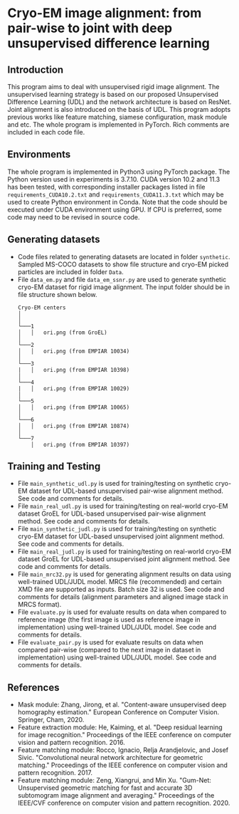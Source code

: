 # Cryo-EM image alignment: from pair-wise to joint with deep unsupervised difference learning

## Introduction
This program aims to deal with unsupervised rigid image alignment. The unsupervised learning strategy is based on our proposed Unsupervised Difference Learning (UDL) and the network architecture is based on ResNet. Joint alignment is also introduced on the basis of UDL. This program adopts previous works like feature matching, siamese configuration, mask module and etc. The whole program is implemented in PyTorch. Rich comments are included in each code file.

## Environments
The whole program is implemented in Python3 using PyTorch package. The Python version used in experiments is 3.7.10. CUDA version 10.2 and 11.3 has been tested, with corresponding installer packages listed in file `requirements_CUDA10.2.txt` and `requirements_CUDA11.3.txt` which may be used to create Python environment in Conda. Note that the code should be executed under CUDA environment using GPU. If CPU is preferred, some code may need to be revised in source code.

## Generating datasets
- Code files related to generating datasets are located in folder `synthetic`. Sampled MS-COCO datasets to show file structure and cryo-EM picked particles are included in folder `Data`.
- File `data_em.py` and file `data_em_ssnr.py` are used to generate synthetic cryo-EM dataset for rigid image alignment. The input folder should be in file structure shown below.
  ```
  Cryo-EM centers
  │ 
  │
  └───1
  │   │   ori.png (from GroEL)
  │   
  └───2
  │   │   ori.png (from EMPIAR 10034)
  │   
  └───3
  |   │   ori.png (from EMPIAR 10398)
  │   
  └───4
  |   │   ori.png (from EMPIAR 10029)
  │   
  └───5
  │   │   ori.png (from EMPIAR 10065)
  │   
  └───6
  │   │   ori.png (from EMPIAR 10874)
  │   
  └───7
      │   ori.png (from EMPIAR 10397)
  ```


## Training and Testing
- File `main_synthetic_udl.py` is used for training/testing on synthetic cryo-EM dataset for UDL-based unsupervised pair-wise alignment method. See code and comments for details.
- File `main_real_udl.py` is used for training/testing on real-world cryo-EM dataset GroEL for UDL-based unsupervised pair-wise alignment method. See code and comments for details.
- File `main_synthetic_judl.py` is used for training/testing on synthetic cryo-EM dataset for UDL-based unsupervised joint alignment method. See code and comments for details.
- File `main_real_judl.py` is used for training/testing on real-world cryo-EM dataset GroEL for UDL-based unsupervised joint alignment method. See code and comments for details.
- File `main_mrc32.py` is used for generating alignment results on data using well-trained UDL/JUDL model. MRCS file (recommended) and certain XMD file are supported as inputs. Batch size 32 is used. See code and comments for details (alignment parameters and aligned image stack in MRCS format).
- File `evaluate.py` is used for evaluate results on data when compared to reference image (the first image is used as reference image in implementation) using well-trained UDL/JUDL model. See code and comments for details.
- File `evaluate_pair.py` is used for evaluate results on data when compared pair-wise (compared to the next image in dataset in implementation) using well-trained UDL/JUDL model. See code and comments for details.

## References
- Mask module: Zhang, Jirong, et al. "Content-aware unsupervised deep homography estimation." European Conference on Computer Vision. Springer, Cham, 2020.
- Feature extraction module: He, Kaiming, et al. "Deep residual learning for image recognition." Proceedings of the IEEE conference on computer vision and pattern recognition. 2016.
- Feature matching module: Rocco, Ignacio, Relja Arandjelovic, and Josef Sivic. "Convolutional neural network architecture for geometric matching." Proceedings of the IEEE conference on computer vision and pattern recognition. 2017.
- Feature matching module: Zeng, Xiangrui, and Min Xu. "Gum-Net: Unsupervised geometric matching for fast and accurate 3D subtomogram image alignment and averaging." Proceedings of the IEEE/CVF conference on computer vision and pattern recognition. 2020.
